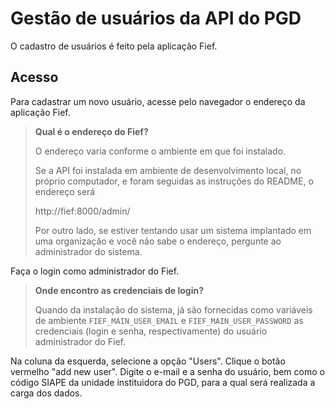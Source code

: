 # Gestão de usuários da API do PGD

O cadastro de usuários é feito pela aplicação Fief. 

## Acesso

Para cadastrar um novo usuário, acesse pelo navegador o endereço da
aplicação Fief. 

> **Qual é o endereço do Fief?**
> 
> O endereço varia conforme o ambiente em que foi instalado.
> 
> Se a API foi instalada em ambiente de desenvolvimento local, no próprio
> computador, e foram seguidas as instruções do README, o endereço será
> 
> http://fief:8000/admin/
> 
> Por outro lado, se estiver tentando usar um sistema implantado em uma
> organização e você não sabe o endereço, pergunte ao administrador do
> sistema.

Faça o login como administrador do Fief.

> **Onde encontro as credenciais de login?**
> 
> Quando da instalação do sistema, já são fornecidas como variáveis de
> ambiente `FIEF_MAIN_USER_EMAIL` e `FIEF_MAIN_USER_PASSWORD` as
> credenciais (login e senha, respectivamente) do usuário administrador
> do Fief.

Na coluna da esquerda, selecione a opção "Users". Clique o botão vermelho
"add new user". Digite o e-mail e a senha do usuário, bem como o código
SIAPE da unidade instituidora do PGD, para a qual será realizada a carga
dos dados.
